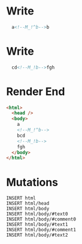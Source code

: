 # Write
```html
  a<!--M_!^b-->b
```

# Write
```html
  cd<!--M_!b-->fgh
```

# Render End
```html
<html>
  <head />
  <body>
    a
    <!--M_!^b-->
    bcd
    <!--M_!b-->
    fgh
  </body>
</html>
```

# Mutations
```
INSERT html
INSERT html/head
INSERT html/body
INSERT html/body/#text0
INSERT html/body/#comment0
INSERT html/body/#text1
INSERT html/body/#comment1
INSERT html/body/#text2
```